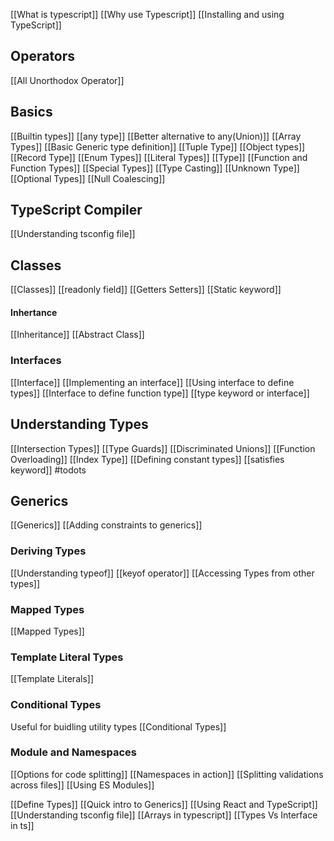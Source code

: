 
[[What is typescript]]
[[Why use Typescript]]
[[Installing and using TypeScript]]

## Operators
[[All Unorthodox Operator]]
## Basics
[[Builtin types]]
[[any type]]
[[Better alternative to any(Union)]]
[[Array Types]]
[[Basic Generic type definition]]
[[Tuple Type]]
[[Object types]]
[[Record Type]]
[[Enum Types]]
[[Literal Types]]
[[Type]]
[[Function and Function Types]]
[[Special Types]]
[[Type Casting]]
[[Unknown Type]]
[[Optional Types]]
[[Null Coalescing]]


## TypeScript Compiler
[[Understanding tsconfig file]]

## Classes
[[Classes]]
[[readonly field]]
[[Getters Setters]]
[[Static keyword]]

#### Inhertance
[[Inheritance]]
[[Abstract Class]]


### Interfaces
[[Interface]]
[[Implementing an interface]]
[[Using interface to define types]]
[[Interface to define function type]]
[[type keyword or interface]]

## Understanding Types
[[Intersection Types]]
[[Type Guards]]
[[Discriminated Unions]]
[[Function Overloading]]
[[Index Type]]
[[Defining constant types]]
[[satisfies keyword]] #todots


## Generics
[[Generics]]
[[Adding constraints to generics]]


### Deriving Types
[[Understanding typeof]]
[[keyof operator]]
[[Accessing Types from other types]]

### Mapped Types
[[Mapped Types]]

### Template Literal Types
[[Template Literals]]

### Conditional Types
Useful for buidling utility types
[[Conditional Types]]

### Module and Namespaces
[[Options for code splitting]]
[[Namespaces in action]]
[[Splitting validations across files]]
[[Using ES Modules]]

[[Define Types]]
[[Quick intro to Generics]]
[[Using React and TypeScript]]
[[Understanding tsconfig file]]
[[Arrays in typescript]]
[[Types Vs Interface in ts]]